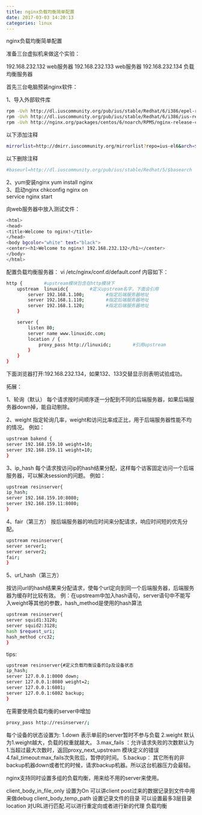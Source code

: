 ```yaml
---
title: nginx负载均衡简单配置
date: 2017-03-03 14:20:13
categories: linux
---
```

nginx负载均衡简单配置

准备三台虚拟机来做这个实验：

192.168.232.132        web服务器
192.168.232.133        web服务器
192.168.232.134        负载均衡服务器

首先三台电脑预装nginx软件：

1、导入外部软件库
```bash
rpm -Uvh http://dl.iuscommunity.org/pub/ius/stable/Redhat/6/i386/epel-release-6-5.noarch.rpm  
rpm -Uvh http://dl.iuscommunity.org/pub/ius/stable/Redhat/6/i386/ius-release-1.0-10.ius.el6.noarch.rpm  
rpm -Uvh http://nginx.org/packages/centos/6/noarch/RPMS/nginx-release-centos-6-0.el6.ngx.noarch.rpm  
```

以下添加注释
```bash
mirrorlist=http://dmirr.iuscommunity.org/mirrorlist?repo=ius-el6&arch=$basearch  
```

以下删除注释
```bash
#baseurl=http://dl.iuscommunity.org/pub/ius/stable/Redhat/5/$basearch  
```

2、yum安装nginx
yum install nginx  
3、启动nginx
chkconfig nginx on  
service nginx start

向web服务器中放入测试文件：
```bash
<html>    
<head>    
<title>Welcome to nginx!</title>    
</head>    
<body bgcolor="white" text="black">    
<center><h1>Welcome to nginx! 192.168.232.132</h1></center>    
</body>    
</html>  
```


配置负载均衡服务器：
vi /etc/nginx/conf.d/default.conf
内容如下：
```bash
http {        #upstream模块包含在http模块下
    upstream  linuxidc{        #定义upstream名字，下面会引用
        server 192.168.1.100;        #指定后端服务器地址
        server 192.168.1.110;        #指定后端服务器地址
        server 192.168.1.120;        #指定后端服务器地址
    }

    server {
        listen 80;
        server name www.linuxidc.com;
        location / {
            proxy_pass http://linuxidc;        #引用upstream
        }
    }
}
```



下面浏览器打开:192.168.232.134，如果132、133交替显示则表明试验成功。

拓展：

1、轮询（默认）
每个请求按时间顺序逐一分配到不同的后端服务器，如果后端服务器down掉，能自动剔除。

2、weight
指定轮询几率，weight和访问比率成正比，用于后端服务器性能不均的情况。
例如：
```bash
upstream bakend {
server 192.168.159.10 weight=10;
server 192.168.159.11 weight=10;
}
```
3、ip_hash
每个请求按访问ip的hash结果分配，这样每个访客固定访问一个后端服务器，可以解决session的问题。
例如：
```bash
upstream resinserver{
ip_hash;
server 192.168.159.10:8080;
server 192.168.159.11:8080;
}
```

4、fair（第三方）
按后端服务器的响应时间来分配请求，响应时间短的优先分配。
```bash
upstream resinserver{
server server1;
server server2;
fair;
}
```

5、url_hash（第三方）

按访问url的hash结果来分配请求，使每个url定向到同一个后端服务器，后端服务器为缓存时比较有效。
例：在upstream中加入hash语句，server语句中不能写入weight等其他的参数，hash_method是使用的hash算法
```bash
upstream resinserver{
server squid1:3128;
server squid2:3128;
hash $request_uri;
hash_method crc32;
}
```
tips:
```bash
upstream resinserver{#定义负载均衡设备的Ip及设备状态
ip_hash;
server 127.0.0.1:8000 down;
server 127.0.0.1:8080 weight=2;
server 127.0.0.1:6801;
server 127.0.0.1:6802 backup;
}
```
在需要使用负载均衡的server中增加
```bash
proxy_pass http://resinserver/;
```

每个设备的状态设置为:
1.down 表示单前的server暂时不参与负载
2.weight 默认为1.weight越大，负载的权重就越大。
3.max_fails ：允许请求失败的次数默认为1.当超过最大次数时，返回proxy_next_upstream 模块定义的错误
4.fail_timeout:max_fails次失败后，暂停的时间。
5.backup： 其它所有的非backup机器down或者忙的时候，请求backup机器。所以这台机器压力会最轻。

nginx支持同时设置多组的负载均衡，用来给不用的server来使用。

client_body_in_file_only 设置为On 可以讲client post过来的数据记录到文件中用来做debug
client_body_temp_path 设置记录文件的目录 可以设置最多3层目录
location 对URL进行匹配.可以进行重定向或者进行新的代理 负载均衡